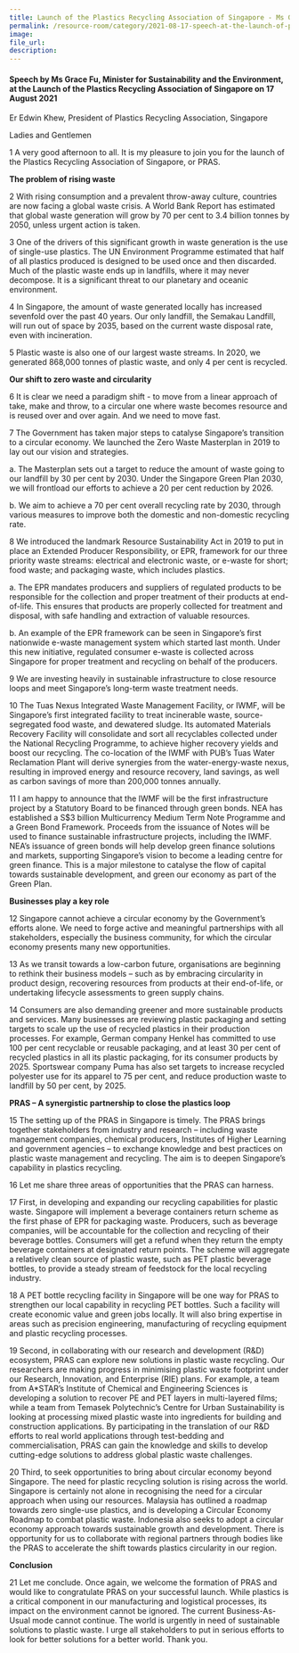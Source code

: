 ```yaml
---  
title: Launch of the Plastics Recycling Association of Singapore - Ms Grace Fu  
permalink: /resource-room/category/2021-08-17-speech-at-the-launch-of-pras/  
image:  
file_url:  
description:  
---  
```


#### Speech by Ms Grace Fu, Minister for Sustainability and the Environment, at the Launch of the Plastics Recycling Association of Singapore on 17 August 2021  

Er Edwin Khew, President of Plastics Recycling Association, Singapore

Ladies and Gentlemen

1 A very good afternoon to all. It is my pleasure to join you for the launch of the Plastics Recycling Association of Singapore, or PRAS. 

**The problem of rising waste**

2 With rising consumption and a prevalent throw-away culture, countries are now facing a global waste crisis. A World Bank Report has estimated that global waste generation will grow by 70 per cent to 3.4 billion tonnes by 2050, unless urgent action is taken. 

3 One of the drivers of this significant growth in waste generation is the use of single-use plastics. The UN Environment Programme estimated that half of all plastics produced is designed to be used once and then discarded. Much of the plastic waste ends up in landfills, where it may never decompose. It is a significant threat to our planetary and oceanic environment. 

4 In Singapore, the amount of waste generated locally has increased sevenfold over the past 40 years. Our only landfill, the Semakau Landfill, will run out of space by 2035, based on the current waste disposal rate, even with incineration. 

5 Plastic waste is also one of our largest waste streams. In 2020, we generated 868,000 tonnes of plastic waste, and only 4 per cent is recycled.

**Our shift to zero waste and circularity**

6 It is clear we need a paradigm shift - to move from a linear approach of take, make and throw, to a circular one where waste becomes resource and is reused over and over again. And we need to move fast.

7 The Government has taken major steps to catalyse Singapore’s transition to a circular economy. We launched the Zero Waste Masterplan in 2019 to lay out our vision and strategies. 

a. The Masterplan sets out a target to reduce the amount of waste going to our landfill by 30 per cent by 2030. Under the Singapore Green Plan 2030, we will frontload our efforts to achieve a 20 per cent reduction by 2026. 

b. We aim to achieve a 70 per cent overall recycling rate by 2030, through various measures to improve both the domestic and non-domestic recycling rate.

8 We introduced the landmark Resource Sustainability Act in 2019 to put in place an Extended Producer Responsibility, or EPR, framework for our three priority waste streams: electrical and electronic waste, or e-waste for short; food waste; and packaging waste, which includes plastics. 

a. The EPR mandates producers and suppliers of regulated products to be responsible for the collection and proper treatment of their products at end-of-life. This ensures that products are properly collected for treatment and disposal, with safe handling and extraction of valuable resources. 

b. An example of the EPR framework can be seen in Singapore’s first nationwide e-waste management system which started last month. Under this new initiative, regulated consumer e-waste is collected across Singapore for proper treatment and recycling on behalf of the producers.

9 We are investing heavily in sustainable infrastructure to close resource loops and meet Singapore’s long-term waste treatment needs. 

10 The Tuas Nexus Integrated Waste Management Facility, or IWMF, will be Singapore’s first integrated facility to treat incinerable waste, source-segregated food waste, and dewatered sludge. Its automated Materials Recovery Facility will consolidate and sort all recyclables collected under the National Recycling Programme, to achieve higher recovery yields and boost our recycling. The co-location of the IWMF with PUB’s Tuas Water Reclamation Plant will derive synergies from the water-energy-waste nexus, resulting in improved energy and resource recovery, land savings, as well as carbon savings of more than 200,000 tonnes annually.

11 I am happy to announce that the IWMF will be the first infrastructure project by a Statutory Board to be financed through green bonds. NEA has established a S$3 billion Multicurrency Medium Term Note Programme and a Green Bond Framework. Proceeds from the issuance of Notes will be used to finance sustainable infrastructure projects, including the IWMF. NEA’s issuance of green bonds will help develop green finance solutions and markets, supporting Singapore’s vision to become a leading centre for green finance. This is a major milestone to catalyse the flow of capital towards sustainable development, and green our economy as part of the Green Plan. 

**Businesses play a key role**

12 Singapore cannot achieve a circular economy by the Government’s efforts alone. We need to forge active and meaningful partnerships with all stakeholders, especially the business community, for which the circular economy presents many new opportunities. 

13 As we transit towards a low-carbon future, organisations are beginning to rethink their business models – such as by embracing circularity in product design, recovering resources from products at their end-of-life, or undertaking lifecycle assessments to green supply chains.  

14 Consumers are also demanding greener and more sustainable products and services. Many businesses are reviewing plastic packaging and setting targets to scale up the use of recycled plastics in their production processes. For example, German company Henkel has committed to use 100 per cent recyclable or reusable packaging, and at least 30 per cent of recycled plastics in all its plastic packaging, for its consumer products by 2025. Sportswear company Puma has also set targets to increase recycled polyester use for its apparel to 75 per cent, and reduce production waste to landfill by 50 per cent, by 2025. 

**PRAS – A synergistic partnership to close the plastics loop**

15 The setting up of the PRAS in Singapore is timely. The PRAS brings together stakeholders from industry and research – including waste management companies, chemical producers, Institutes of Higher Learning and government agencies – to exchange knowledge and best practices on plastic waste management and recycling. The aim is to deepen Singapore’s capability in plastics recycling. 

16 Let me share three areas of opportunities that the PRAS can harness. 

17 First, in developing and expanding our recycling capabilities for plastic waste. Singapore will implement a beverage containers return scheme as the first phase of EPR for packaging waste. Producers, such as beverage companies, will be accountable for the collection and recycling of their beverage bottles. Consumers will get a refund when they return the empty beverage containers at designated return points. The scheme will aggregate a relatively clean source of plastic waste, such as PET plastic beverage bottles, to provide a steady stream of feedstock for the local recycling industry. 

18 A PET bottle recycling facility in Singapore will be one way for PRAS to strengthen our local capability in recycling PET bottles. Such a facility will  create economic value and green jobs locally. It will also bring expertise in areas such as precision engineering, manufacturing of recycling equipment and plastic recycling processes. 

19 Second, in collaborating with our research and development (R&D) ecosystem, PRAS can explore new solutions in plastic waste recycling. Our researchers are making progress in minimising plastic waste footprint under our Research, Innovation, and Enterprise (RIE) plans. For example, a team from A*STAR’s Institute of Chemical and Engineering Sciences is developing a solution to recover PE and PET layers in multi-layered films; while a team from Temasek Polytechnic’s Centre for Urban Sustainability is looking at processing mixed plastic waste into ingredients for building and construction applications. By participating in the translation of our R&D efforts to real world applications through test-bedding and commercialisation, PRAS can gain the knowledge and skills to develop cutting-edge solutions to address global plastic waste challenges. 

20 Third, to seek opportunities to bring about circular economy beyond Singapore. The need for plastic recycling solution is rising across the world. Singapore is certainly not alone in recognising the need for a circular approach when using our resources. Malaysia has outlined a roadmap towards zero single-use plastics, and is developing a Circular Economy Roadmap to combat plastic waste. Indonesia also seeks to adopt a circular economy approach towards sustainable growth and development. There is opportunity for us to collaborate with regional partners through bodies like the PRAS to accelerate the shift towards plastics circularity in our region. 

**Conclusion**

21 Let me conclude. Once again, we welcome the formation of PRAS and would like to congratulate PRAS on your successful launch. While plastics is a critical component in our manufacturing and logistical processes, its impact on the environment cannot be ignored. The current Business-As-Usual mode cannot continue. The world is urgently in need of sustainable solutions to plastic waste. I urge all stakeholders to put in serious efforts to look for better solutions for a better world.  Thank you. 